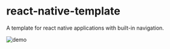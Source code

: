 # react-native-template
A template for react native applications with built-in navigation.

![demo](https://user-images.githubusercontent.com/38190388/52672650-c01a8a80-2f1e-11e9-8e4d-2d4f04129218.gif)
